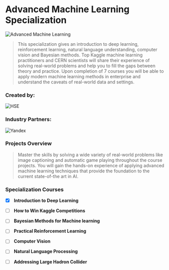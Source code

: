 # Advanced Machine Learning Specialization 

![Advanced Machine Learning](https://d15cw65ipctsrr.cloudfront.net/44/571ff08f2211e7b065b9a1d29b8277/General.png)

> This specialization gives an introduction to deep learning, reinforcement learning, natural language understanding, computer vision and Bayesian methods. Top Kaggle machine learning practitioners and CERN scientists will share their 
experience of solving real-world problems and help you to fill the gaps between theory and practice. Upon completion
of 7 courses you will be able to apply modern machine learning methods in enterprise and understand the caveats of 
real-world data and settings. 

### Created by: 

![HSE](https://d3njjcbhbojbot.cloudfront.net/api/utilities/v1/imageproxy/https://coursera-university-assets.s3.amazonaws.com/2d/dd0e9084f611e380733b622a66e510/logo_hse_white_invert-copy.png?auto=format%2Ccompress&dpr=1&w=200&h=100&fit=clip)
 
### Industry Partners:

![Yandex](https://d3njjcbhbojbot.cloudfront.net/api/utilities/v1/imageproxy/https://d15cw65ipctsrr.cloudfront.net/e4/a53940bb8411e7874859f9f9875d24/yandex_logo_EN_square.png?auto=format%2Ccompress&dpr=1&w=150&h=)

### Projects Overview

> Master the skills by solving a wide variety of real-world problems like 
image captioning and automatic game playing throughout the course projects. 
You will gain the hands-on experience of applying advanced machine learning techniques 
that provide the foundation to the current state-of-the art in AI.

### Specialization Courses

- [x]  <strong> Introduction to Deep Learning </strong> 

- [ ]  <strong> How to Win Kaggle Competitions </strong>

- [ ]  <strong> Bayesian Methods for Machine learning </strong>

- [ ]  <strong> Practical Reinforcement Learning </strong>

- [ ]  <strong> Computer Vision </strong>

- [ ]  <strong> Natural Language Processing </strong>

- [ ]  <strong> Addressing Large Hadron Collider </strong>
